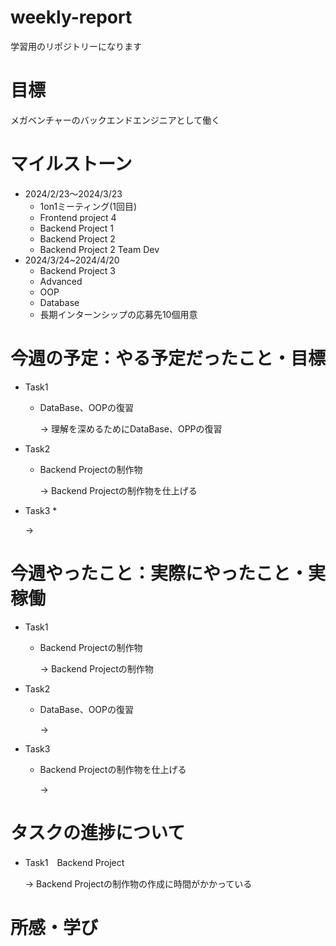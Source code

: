 # weekly-report
学習用のリポジトリーになります
# 目標
メガベンチャーのバックエンドエンジニアとして働く
# マイルストーン
* 2024/2/23〜2024/3/23
  * 1on1ミーティング(1回目)
  * Frontend project 4
  * Backend Project 1
  * Backend Project 2
  * Backend Project 2 Team Dev
* 2024/3/24~2024/4/20
  * Backend Project 3
  * Advanced
  * OOP
  * Database
  * 長期インターンシップの応募先10個用意
# 今週の予定：やる予定だったこと・目標
* Task1
  * DataBase、OOPの復習
    
    &rarr; 理解を深めるためにDataBase、OPPの復習
* Task2
  * Backend Projectの制作物
    
    &rarr; Backend Projectの制作物を仕上げる
* Task3
  *

  &rarr;


# 今週やったこと：実際にやったこと・実稼働
* Task1
  * Backend Projectの制作物
    
    &rarr; Backend Projectの制作物
* Task2
  * DataBase、OOPの復習
    
    &rarr; 
* Task3
  * Backend Projectの制作物を仕上げる
    
    &rarr; 

# タスクの進捗について
* Task1　Backend Project
    
    &rarr; Backend Projectの制作物の作成に時間がかかっている

# 所感・学び


